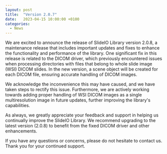 ```yaml
---
layout: post
title:  "Version 2.0.7"
date:   2023-04-15 10:00:00 +0100
categories: 
  - News
---
```

We are excited to announce the release of SlideIO Library version 2.0.8, a maintenance release that includes important updates and fixes to enhance the functionality and performance of the library.
One significant fix in this release is related to the DICOM driver, which previously encountered issues when processing directories with files that belong to whole slide image (WSI) DICOM slides. In the new version, a scene object will be created for each DICOM file, ensuring accurate handling of DICOM images.
<!--more-->
We acknowledge the inconvenience this may have caused, and we have taken steps to rectify this issue. Furthermore, we are actively working towards adding proper handling of WSI DICOM images as a single multiresolution image in future updates, further improving the library's capabilities.

As always, we greatly appreciate your feedback and support in helping us continually improve the SlideIO Library. We recommend upgrading to the latest version (2.0.8) to benefit from the fixed DICOM driver and other enhancements.

If you have any questions or concerns, please do not hesitate to contact us. Thank you for your continued support.